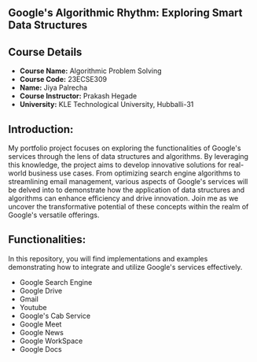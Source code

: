 ## Google's Algorithmic Rhythm: Exploring Smart Data Structures

## Course Details
- **Course Name:** Algorithmic Problem Solving
- **Course Code:** 23ECSE309
- **Name:** Jiya Palrecha
- **Course Instructor:** Prakash Hegade
- **University:** KLE Technological University, Hubballi-31

## Introduction:
My portfolio project focuses on exploring the functionalities of Google's services through the lens of data structures and algorithms. By leveraging this knowledge, the project aims to develop innovative solutions for real-world business use cases. From optimizing search engine algorithms to streamlining email management, various aspects of Google's services will be delved into to demonstrate how the application of data structures and algorithms can enhance efficiency and drive innovation. Join me as we uncover the transformative potential of these concepts within the realm of Google's versatile offerings.

## Functionalities:
In this repository, you will find implementations and examples demonstrating how to integrate and utilize Google's services effectively.
- Google Search Engine
- Google Drive
- Gmail
- Youtube
- Google's Cab Service
- Google Meet
- Google News
- Google WorkSpace
- Google Docs
